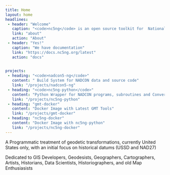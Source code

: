 ```yaml
---
title: Home
layout: home
headlines: 
 - header: "Welcome"
   caption: "<code>nc5ng</code> is an open source toolkit for  National Geodetic Survey data"
   link: "about"
   action: "About"
 - header: "Yes!"
   caption: "We have documentation"
   link: "https://docs.nc5ng.org/latest"
   action: "docs"
 

projects:
 - heading: "<code>nadcon5-ng</code>"
   content: " Build System for NADCON data and source code"
   link: "/projects/nadcon5-ng"
 - heading: "<code>nc5ng-python</code>"
   content: "Python Wrapper for NADCON programs, subroutines and Conversion Data"
   link: "/projects/nc5ng-python"
 - heading: "gmt-docker"
   content: "Docker Image with Latest GMT Tools"
   link: "/projects/gmt-docker"
 - heading: "nc5ng-docker"
   content: "Docker Image with nc5ng-python"
   link: "/projects/nc5ng-docker"
---
```



A Programmatic treatment of geodetic transformations, currently United States only, with an initial focus on historical datums (USSD and NAD27) 

Dedicated to  GIS Developers, Geodesists, Geographers, Cartographers,  Artists, Historians, Data Scientists,  Historiographers, and old Map Enthusiasists